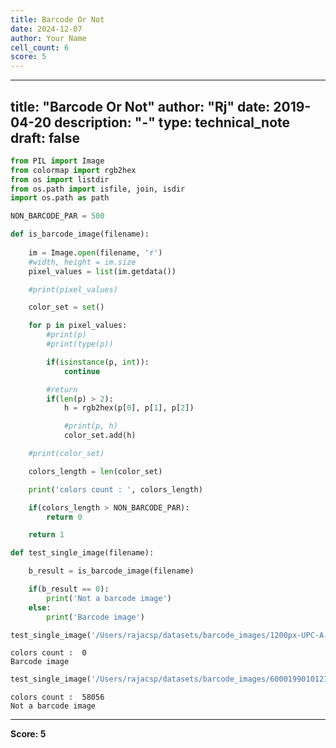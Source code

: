 ```yaml
---
title: Barcode Or Not
date: 2024-12-07
author: Your Name
cell_count: 6
score: 5
---
```


---
title: "Barcode Or Not"
author: "Rj"
date: 2019-04-20
description: "-"
type: technical_note
draft: false
---

```python
from PIL import Image
from colormap import rgb2hex
from os import listdir
from os.path import isfile, join, isdir
import os.path as path
```


```python
NON_BARCODE_PAR = 500

def is_barcode_image(filename):
    
    im = Image.open(filename, 'r')
    #width, height = im.size
    pixel_values = list(im.getdata())

    #print(pixel_values)

    color_set = set()

    for p in pixel_values:
        #print(p)
        #print(type(p))

        if(isinstance(p, int)):
            continue

        #return
        if(len(p) > 2):
            h = rgb2hex(p[0], p[1], p[2])

            #print(p, h)
            color_set.add(h)

    #print(color_set)

    colors_length = len(color_set)

    print('colors count : ', colors_length)

    if(colors_length > NON_BARCODE_PAR):
        return 0

    return 1
```


```python
def test_single_image(filename):

    b_result = is_barcode_image(filename)

    if(b_result == 0):
        print('Not a barcode image')
    else:
        print('Barcode image')
```


```python
test_single_image('/Users/rajacsp/datasets/barcode_images/1200px-UPC-A-036000291452.svg.png')
```

    colors count :  0
    Barcode image



```python
test_single_image('/Users/rajacsp/datasets/barcode_images/6000199010121.jpg')
```

    colors count :  58056
    Not a barcode image



---
**Score: 5**